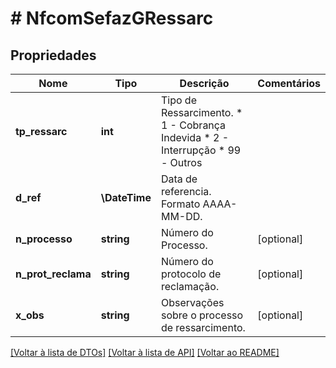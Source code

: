 # # NfcomSefazGRessarc

## Propriedades

Nome | Tipo | Descrição | Comentários
------------ | ------------- | ------------- | -------------
**tp_ressarc** | **int** | Tipo de Ressarcimento.  * 1 - Cobrança Indevida  * 2 - Interrupção  * 99 - Outros |
**d_ref** | **\DateTime** | Data de referencia.  Formato AAAA-MM-DD. |
**n_processo** | **string** | Número do Processo. | [optional]
**n_prot_reclama** | **string** | Número do protocolo de reclamação. | [optional]
**x_obs** | **string** | Observações sobre o processo de ressarcimento. | [optional]

[[Voltar à lista de DTOs]](../../README.md#models) [[Voltar à lista de API]](../../README.md#endpoints) [[Voltar ao README]](../../README.md)

